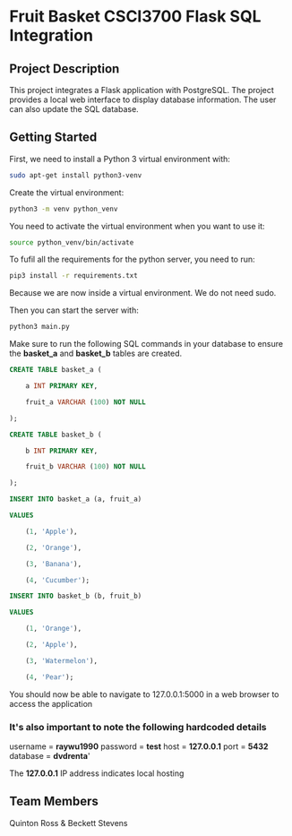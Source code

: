 # Fruit Basket CSCI3700 Flask SQL Integration

## Project Description
This project integrates a Flask application with PostgreSQL. The project provides a local web interface to display database information. The user can also update the SQL database.

## Getting Started

First, we need to install a Python 3 virtual environment with:

```sh
sudo apt-get install python3-venv
```

Create the virtual environment:

```sh
python3 -m venv python_venv
```

You need to activate the virtual environment when you want to use it:

```sh
source python_venv/bin/activate
```

To fufil all the requirements for the python server, you need to run:

```sh
pip3 install -r requirements.txt
```

Because we are now inside a virtual environment. We do not need sudo.

Then you can start the server with:

```sh
python3 main.py
```

Make sure to run the following SQL commands in your database to ensure the **basket_a** and **basket_b** tables are created.

```sql
CREATE TABLE basket_a (

    a INT PRIMARY KEY,

    fruit_a VARCHAR (100) NOT NULL

);

CREATE TABLE basket_b (

    b INT PRIMARY KEY,

    fruit_b VARCHAR (100) NOT NULL

);
```
```sql
INSERT INTO basket_a (a, fruit_a)

VALUES

    (1, 'Apple'),

    (2, 'Orange'),

    (3, 'Banana'),

    (4, 'Cucumber');

INSERT INTO basket_b (b, fruit_b)

VALUES

    (1, 'Orange'),

    (2, 'Apple'),

    (3, 'Watermelon'),

    (4, 'Pear');
```

You should now be able to navigate to 127.0.0.1:5000 in a web browser to access the application

### It's also important to note the following hardcoded details

username = **raywu1990**
password = **test**
host = **127.0.0.1**
port = **5432**
database = **dvdrenta**'

The **127.0.0.1** IP address indicates local hosting

## Team Members

Quinton Ross & Beckett Stevens

